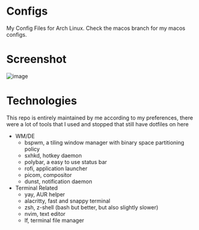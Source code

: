 # Configs
My Config Files for Arch Linux. Check the macos branch for my macos configs.

# Screenshot
![image](https://github.com/xinslu/.config/assets/69013394/b6674579-6467-4acc-8a6c-6528fea40839)

# Technologies
This repo is entirely maintained by me according to my preferences, there were a lot of tools that I used and stopped that still have dotfiles on here
- WM/DE
    - bspwm, a tiling window manager with binary space partitioning policy 
    - sxhkd, hotkey daemon
    - polybar, a easy to use status bar 
    - rofi, application launcher
    - picom, compositor
    - dunst, notification daemon
- Terminal Related
    - yay, AUR helper
    - alacritty, fast and snappy terminal
    - zsh, z-shell (bash but better, but also slightly slower)
    - nvim, text editor
    - lf, terminal file manager
